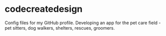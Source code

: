 # codecreatedesign
Config files for my GitHub profile.
Developing an app for the pet care field - pet sitters, dog walkers, shelters, rescues, groomers.
